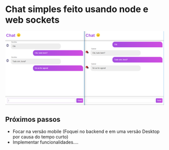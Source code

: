 # Chat simples feito usando node e web sockets    
![Projeto em funcionamento](websockets.png)

## Próximos passos
* Focar na versão mobile (Foquei no backend e em uma versão Desktop por causa do tempo curto)
* Implementar funcionalidades....